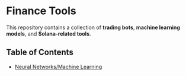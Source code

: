 # Finance Tools

This repository contains a collection of **trading bots**, **machine learning models**, and **Solana-related tools**.

## Table of Contents

- [Neural Networks/Machine Learning](https://github.com/Fluidize/fintech/tree/main/brains)
